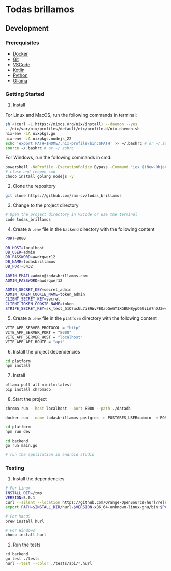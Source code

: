# Todas brillamos

## Development

### Prerequisites

- [Docker](https://docs.docker.com/engine/install/)
- [Git](https://git-scm.com/downloads)
- [VSCode](https://code.visualstudio.com/download)
- [Kotlin](https://kotlinlang.org/docs/getting-started.html#choose-your-kotlin-use-case)
- [Python](https://www.python.org/downloads/)
- [Ollama](https://ollama.com/)

### Getting Started

1. Install

For Linux and MacOS, run the following commands in terminal:

```bash
sh <(curl -L https://nixos.org/nix/install) --daemon --yes
. /nix/var/nix/profiles/default/etc/profile.d/nix-daemon.sh
nix-env -iA nixpkgs.go
nix-env -iA nixpkgs.nodejs_22
echo 'export PATH=$HOME/.nix-profile/bin:$PATH' >> ~/.bashrc # or ~/.zshrc
source ~/.bashrc # or ~/.zshrc
```

For Windows, run the following commands in cmd:

```bash
powershell -NoProfile -ExecutionPolicy Bypass -Command "iex ((New-Object System.Net.WebClient).DownloadString('https://chocolatey.org/install.ps1'))"
# close and reopen cmd
choco install golang nodejs -y
```

2. Clone the repository

```bash
git clone https://github.com/zam-cv/todas_brillamos
```


3. Change to the project directory

```bash
# Open the project directory in VSCode or use the terminal
code todas_brillamos
```

4. Create a `.env` file in the `backend` directory with the following content

```bash
PORT=8000

DB_HOST=localhost
DB_USER=admin
DB_PASSWORD=awdrqwer12
DB_NAME=todasbrillamos
DB_PORT=5432

ADMIN_EMAIL=admin@todasbrillamos.com
ADMIN_PASSWORD=awdrqwer12

ADMIN_SECRET_KEY=secret_admin
ADMIN_TOKEN_COOKIE_NAME=token_admin
CLIENT_SECRET_KEY=secret
CLIENT_TOKEN_COOKIE_NAME=token
STRIPE_SECRET_KEY=sk_test_51Q7usUL7iE9WvPEQaoGeGY1XGBUHBypQ69iLA7nDJ3wvl0i4r5doVmTv5iu24oPRMcbTS0pmB79fgQEPgl6Xgq0D004M272XQ0
```

5. Create a `.env` file in the `platform` directory with the following content
```bash
VITE_APP_SERVER_PROTOCOL = "http"
VITE_APP_SERVER_PORT = "8000"
VITE_APP_SERVER_HOST = "localhost"
VITE_APP_API_ROUTE = "api"
```

6. Install the project dependencies

```bash
cd platform
npm install
```

7. Install 

```bash
ollama pull all-minilm:latest
pip install chromadb
```

8. Start the project

```bash
chroma run --host localhost --port 8080 --path ./datadb
```

```bash
docker run --name todasbrillamos-postgres -e POSTGRES_USER=admin -e POSTGRES_PASSWORD=awdrqwer12 -e POSTGRES_DB=todasbrillamos -p 5432:5432 -d postgres
```

```bash
cd platform
npm run dev
```

```bash
cd backend
go run main.go
```

```bash
# run the application in android studio
```

### Testing

1. Install the dependencies

```bash
# For Linux
INSTALL_DIR=/tmp
VERSION=5.0.1
curl --silent --location https://github.com/Orange-OpenSource/hurl/releases/download/$VERSION/hurl-$VERSION-x86_64-unknown-linux-gnu.tar.gz | tar xvz -C $INSTALL_DIR
export PATH=$INSTALL_DIR/hurl-$VERSION-x86_64-unknown-linux-gnu/bin:$PATH

# For MacOS
brew install hurl

# For Windows
choco install hurl
```

2. Run the tests

```bash
cd backend
go test ./tests
hurl --test --color ./tests/api/*.hurl
```